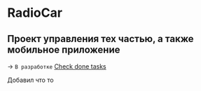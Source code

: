 # RadioCar

## Проект управления тех частью, а также мобильное приложение

-> ```В разработке``` [Check done tasks](./RadioCar/README.md)

Добавил что то
